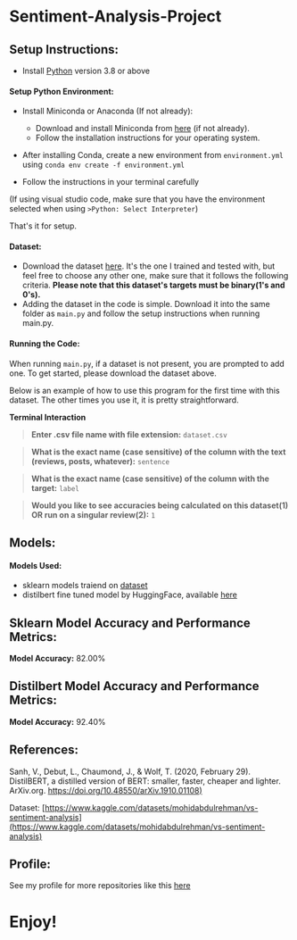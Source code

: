 # Sentiment-Analysis-Project

## Setup Instructions:
- Install [Python](https://www.python.org) version 3.8 or above

#### Setup Python Environment:

- Install Miniconda or Anaconda (If not already):
  - Download and install Miniconda from [here](https://docs.conda.io/en/latest/miniconda.html) (if not already).
  - Follow the installation instructions for your operating system.
  
- After installing Conda, create a new environment from `environment.yml` using `conda env create -f environment.yml`
- Follow the instructions in your terminal carefully

(If using visual studio code, make sure that you have the environment selected when using `>Python: Select Interpreter`)

That's it for setup.

#### Dataset:

- Download the dataset [here](https://www.kaggle.com/datasets/mohidabdulrehman/vs-sentiment-analysis). It's the one I trained and tested with, but feel free to choose any other one, make sure that it follows the following criteria. **Please note that this dataset's targets must be binary(1's and 0's).**  
- Adding the dataset in the code is simple. Download it into the same folder as `main.py` and follow the setup instructions when running main.py.


#### Running the Code:
When running `main.py`, if a dataset is not present, you are prompted to add one. To get started, please download the dataset above. 

Below is an example of how to use this program for the first time with this dataset. The other times you use it, it is pretty straightforward.


**Terminal Interaction**

> **Enter .csv file name with file extension:** `dataset.csv`

> **What is the exact name (case sensitive) of the column with the text (reviews, posts, whatever):** `sentence`

> **What is the exact name (case sensitive) of the column with the target:** `label`

> **Would you like to see accuracies being calculated on this dataset(1) OR run on a singular review(2):** `1`



## Models:

#### Models Used:
- sklearn models traiend on [dataset](https://www.kaggle.com/datasets/mohidabdulrehman/vs-sentiment-analysis)
- distilbert fine tuned model by HuggingFace, available [here](https://huggingface.co/distilbert/distilbert-base-uncased-finetuned-sst-2-english)



## Sklearn Model Accuracy and Performance Metrics:

**Model Accuracy:** 82.00%


## Distilbert Model Accuracy and Performance Metrics:

**Model Accuracy:** 92.40%



## References:
Sanh, V., Debut, L., Chaumond, J., & Wolf, T. (2020, February 29). DistilBERT, a distilled version of BERT: smaller, faster, cheaper and lighter. ArXiv.org. [https://doi.org/10.48550/arXiv.1910.01108)](https://doi.org/10.48550/arXiv.1910.01108)
‌


Dataset: [https://www.kaggle.com/datasets/mohidabdulrehman/vs-sentiment-analysis](https://www.kaggle.com/datasets/mohidabdulrehman/vs-sentiment-analysis)


## Profile:

See my profile for more repositories like this [here](https://github.com/aaravjaichand)



# Enjoy!
